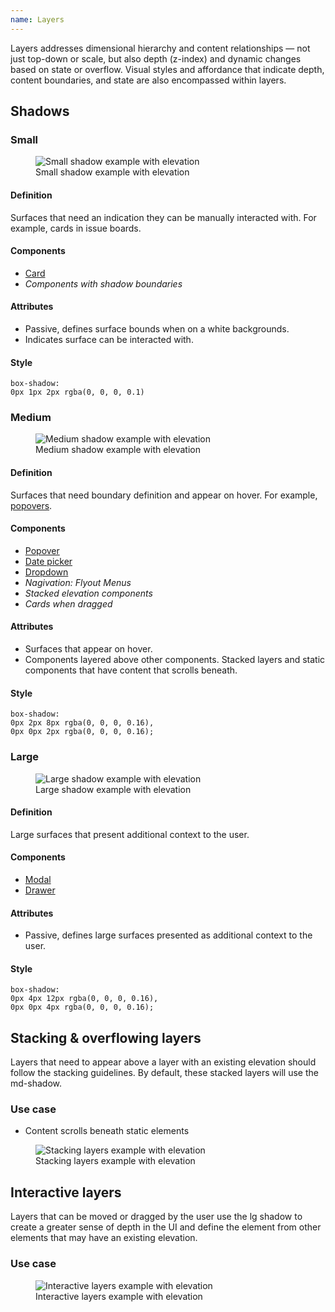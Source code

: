 ```yaml
---
name: Layers
---
```


Layers addresses dimensional hierarchy and content relationships — not just top-down or scale, but also depth (z-index) and dynamic changes based on state or overflow. Visual styles and affordance that indicate depth, content boundaries, and state are also encompassed within layers.

## Shadows

### Small

<figure class="figure" role="figure" aria-label="Small shadow example with elevation">
  <img class="figure-img m-b-5" src="/img/layers/layers-shadow-small.png" alt="Small shadow example with elevation" role="img" />
  <figcaption class="figure-caption">Small shadow example with elevation</figcaption>
</figure>

#### Definition

Surfaces that need an indication they can be manually interacted with. For example, cards in issue boards.

#### Components

* [Card](/components/card)
* *Components with shadow boundaries*

#### Attributes

* Passive, defines surface bounds when on a white backgrounds.
* Indicates surface can be interacted with.

#### Style

`box-shadow:`<br>`0px 1px 2px rgba(0, 0, 0, 0.1)`

### Medium

<figure class="figure" role="figure" aria-label="Medium shadow example with elevation">
  <img class="figure-img m-b-5" src="/img/layers/layers-shadow-medium.png" alt="Medium shadow example with elevation" role="img" />
  <figcaption class="figure-caption">Medium shadow example with elevation</figcaption>
</figure>

#### Definition

Surfaces that need boundary definition and appear on hover. For example, [popovers](/components/popover).

#### Components

* [Popover](/components/popover)
* [Date picker](/components/date-picker)
* [Dropdown](/components/dropdown)
* *Nagivation: Flyout Menus*
* *Stacked elevation components*
* *Cards when dragged*

#### Attributes

* Surfaces that appear on hover.
* Components layered above other components. Stacked layers and static components that have content that scrolls beneath.

#### Style

`box-shadow:`<br>`0px 2px 8px rgba(0, 0, 0, 0.16),`<br>`0px 0px 2px rgba(0, 0, 0, 0.16);`

### Large

<figure class="figure" role="figure" aria-label="Large shadow example with elevation">
  <img class="figure-img m-b-5" src="/img/layers/layers-shadow-large.png" alt="Large shadow example with elevation" role="img" />
  <figcaption class="figure-caption">Large shadow example with elevation</figcaption>
</figure>

#### Definition

Large surfaces that present additional context to the user. 

#### Components

* [Modal](/components/modal)
* [Drawer](/components/drawer)

#### Attributes

* Passive, defines large surfaces presented as additional context to the user.

#### Style

`box-shadow:`<br>`0px 4px 12px rgba(0, 0, 0, 0.16),`<br>`0px 0px 4px rgba(0, 0, 0, 0.16);`

## Stacking & overflowing layers

Layers that need to appear above a layer with an existing elevation should follow the stacking guidelines. By default, these stacked layers will use the md-shadow.

### Use case

- Content scrolls beneath static elements

<figure class="figure" role="figure" aria-label="Stacking layers example with elevation">
  <img class="figure-img m-b-5" src="/img/layers/layers-scrolling.png" alt="Stacking layers example with elevation" role="img" />
  <figcaption class="figure-caption">Stacking layers example with elevation</figcaption>
</figure>

## Interactive layers

Layers that can be moved or dragged by the user use the lg shadow to create a greater sense of depth in the UI and define the element from other elements that may have an existing elevation.

### Use case 

<figure class="figure" role="figure" aria-label="Interactive layers example with elevation">
  <img class="figure-img m-b-5" src="/img/layers/layers-interactive.png" alt="Interactive layers example with elevation" role="img" />
  <figcaption class="figure-caption">Interactive layers example with elevation</figcaption>
</figure>
